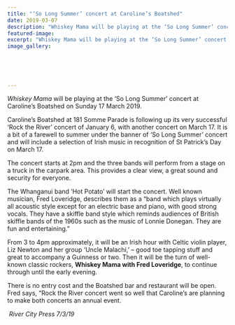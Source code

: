 ```yaml
---
title: "‘So Long Summer’ concert at Caroline’s Boatshed"
date: 2019-03-07
description: "Whiskey Mama will be playing at the ‘So Long Summer’ concert at Caroline’s Boatshed on Sunday 17 March 2019..."
featured-image: 
excerpt: "Whiskey Mama will be playing at the ‘So Long Summer’ concert at Caroline’s Boatshed on Sunday 17 March 2019."
image_gallery:
	
	
	
	
	
---
```


<p><em>Whiskey Mama</em> will be playing at the&nbsp;<span>&lsquo;So Long Summer&rsquo; concert at Caroline&rsquo;s Boatshed on Sunday 17 March 2019.</span></p>
<p><span>Caroline&rsquo;s Boatshed at 181 Somme Parade is following up its very successful &lsquo;Rock the River&rsquo; concert of January 6, with another concert on March 17. It is a bit of a farewell to summer under the banner of &lsquo;So Long Summer&rsquo; concert and will include a selection of Irish music in recognition of St Patrick&rsquo;s Day on March 17.</span></p>
<p><span>The concert starts at 2pm and the three bands will perform from a stage on a truck in the carpark a</span><span class="text_exposed_show">rea. This provides a clear view, a great sound and security for everyone.&nbsp;<br /></span></p>
<p><span class="text_exposed_show">The Whanganui band &lsquo;Hot Potato&rsquo; will start the concert. Well known musician, Fred Loveridge, describes them as a &ldquo;band which plays virtually all acoustic style except for an electric base and piano, with good strong vocals. They have a skiffle band style which reminds audiences of British skiffle bands of the 1960s such as the music of Lonnie Donegan. They are fun and entertaining.&rdquo;<br /></span></p>
<p><span class="text_exposed_show">From 3 to 4pm approximately, it will be an Irish hour with Celtic violin player, Liz Newton and her group &lsquo;Uncle Malachi,&rsquo; &ndash; good toe tapping stuff and great to accompany a Guinness or two. Then it will be the turn of well-known classic rockers, <strong>Whiskey Mama with Fred Loveridge</strong>, to continue through until the early evening.&nbsp;<br /></span></p>
<p><span class="text_exposed_show">There is no entry cost and the Boatshed bar and restaurant will be open. Fred says, &ldquo;Rock the River concert went so well that Caroline&rsquo;s are planning to make both concerts an annual event.</span></p>
<p><em>&nbsp;River City Press 7/3/19</em></p>


